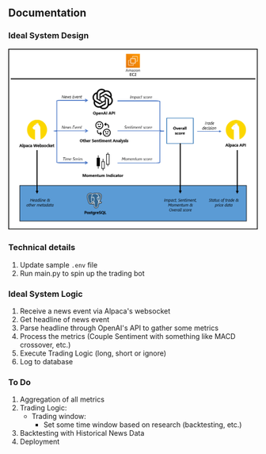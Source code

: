 ## Documentation

### Ideal System Design
![](system_design.png)

### Technical details
1. Update sample `.env` file
2. Run main.py to spin up the trading bot

### Ideal System Logic
1. Receive a news event via Alpaca's websocket
2. Get headline of news event
3. Parse headline through OpenAI's API to gather some metrics
4. Process the metrics (Couple Sentiment with something like MACD crossover, etc.)
5. Execute Trading Logic (long, short or ignore)
6. Log to database

### To Do
1. Aggregation of all metrics
2. Trading Logic:
    * Trading window:
        - Set some time window based on research (backtesting, etc.)
3. Backtesting with Historical News Data
4. Deployment
